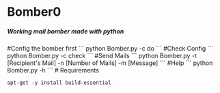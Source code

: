 
<h1>Bomber0</h1>
<h5>Working mail bomber made with python</h5>
#Config the bomber first
```
python Bomber.py -c do
```
#Check Config
```
python Bomber.py -c check
```
#Send Mails
```
python Bomber.py -t [Recipient's Mail] -n [Number of Mails] -m [Message]
```
#Help
```
python Bomber.py -h
```
# Requirements

```
apt-get -y install build-essential
```

